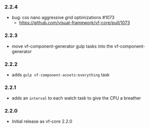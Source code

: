 ### 2.2.4

* bug: css nano aggressive grid optimizations #1073
  * https://github.com/visual-framework/vf-core/pull/1073

### 2.2.3

* move vf-component-generator gulp tasks into the vf-component-generator

### 2.2.2

* adds `gulp vf-component-assets:everything` task

### 2.2.1

* adds an `interval` to each watch task to give the CPU a breather

### 2.2.0

* Initial release as vf-core 2.2.0
